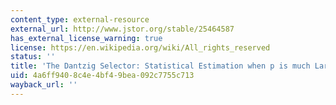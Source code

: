 ```yaml
---
content_type: external-resource
external_url: http://www.jstor.org/stable/25464587
has_external_license_warning: true
license: https://en.wikipedia.org/wiki/All_rights_reserved
status: ''
title: 'The Dantzig Selector: Statistical Estimation when p is much Larger than n'
uid: 4a6ff940-8c4e-4bf4-9bea-092c7755c713
wayback_url: ''
---
```

